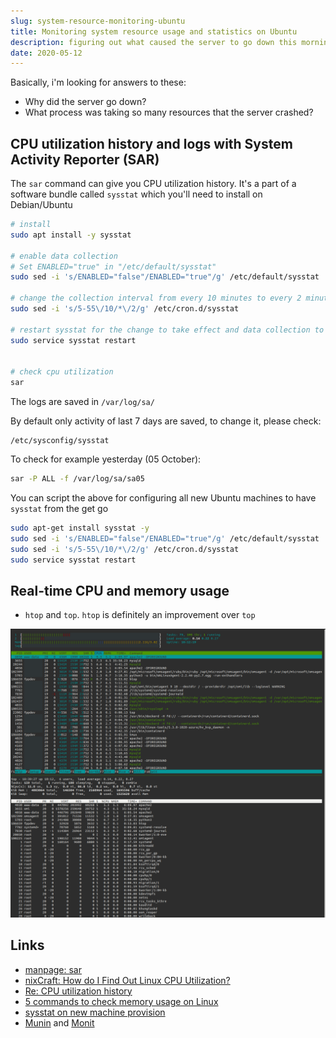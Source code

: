 ```yaml
---
slug: system-resource-monitoring-ubuntu
title: Monitoring system resource usage and statistics on Ubuntu
description: figuring out what caused the server to go down this morning
date: 2020-05-12
---
```


Basically, i'm looking for answers to these:

- Why did the server go down?
- What process was taking so many resources that the server crashed?

## CPU utilization history and logs with System Activity Reporter (SAR)

The `sar` command can give you CPU utilization history. It's a part of a software bundle called `sysstat` which you'll need to install on Debian/Ubuntu

```bash
# install
sudo apt install -y sysstat

# enable data collection
# Set ENABLED="true" in "/etc/default/sysstat"
sudo sed -i 's/ENABLED="false"/ENABLED="true"/g' /etc/default/sysstat

# change the collection interval from every 10 minutes to every 2 minutes.
sudo sed -i 's/5-55\/10/*\/2/g' /etc/cron.d/sysstat

# restart sysstat for the change to take effect and data collection to start working
sudo service sysstat restart


# check cpu utilization
sar
```

The logs are saved in `/var/log/sa/`

By default only activity of last 7 days are saved, to change it, please check:

```
/etc/sysconfig/sysstat
```

To check for example yesterday (05 October):

```bash
sar -P ALL -f /var/log/sa/sa05
```

You can script the above for configuring all new Ubuntu machines to have `sysstat` from the get go

```bash
sudo apt-get install sysstat -y
sudo sed -i 's/ENABLED="false"/ENABLED="true"/g' /etc/default/sysstat
sudo sed -i 's/5-55\/10/*\/2/g' /etc/cron.d/sysstat
sudo service sysstat restart
```

## Real-time CPU and memory usage

- `htop` and `top`. `htop` is definitely an improvement over `top`

![htop-vs-top-cpu-memory-usage-stats](./images/htop-vs-top-cpu-memory-usage-stats.png)

## Links

- [manpage: sar](http://manpages.ubuntu.com/manpages/xenial/man1/sar.sysstat.1.html)
- [nixCraft: How do I Find Out Linux CPU Utilization?](https://www.cyberciti.biz/tips/how-do-i-find-out-linux-cpu-utilization.html)
- [Re: CPU utilization history](https://www.redhat.com/archives/redhat-list/2011-October/msg00010.html)
- [5 commands to check memory usage on Linux](https://www.binarytides.com/linux-command-check-memory-usage/)
- [sysstat on new machine provision](https://stackoverflow.com/a/61457940)
- [Munin](http://munin-monitoring.org/) and [Monit](https://mmonit.com/monit/)
